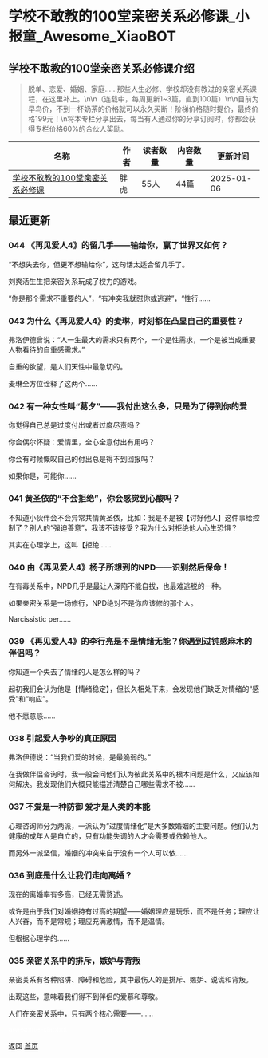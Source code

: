 # 学校不敢教的100堂亲密关系必修课_小报童_Awesome_XiaoBOT

## 学校不敢教的100堂亲密关系必修课介绍
> 脱单、恋爱、婚姻、家庭......那些人生必修、学校却没有教过的亲密关系课程，在这里补上。\n\n（连载中，每周更新1~3篇，直到100篇）\n\n目前为早鸟价，不到一杯奶茶的价格就可以永久买断！阶梯价格随时提价，最终价格199元！\n将本专栏分享出去，每当有人通过你的分享订阅时，你都会获得专栏价格60%的合伙人奖励。  
  


|名称|作者|读者数量|内容数量|更新时间|
|---|---|---|---|---|
|[学校不敢教的100堂亲密关系必修课](https://xiaobot.net/p/xinlipiaoliu?refer=0b133df9-27dc-423b-8101-639049001c13)|胖虎|55人|44篇|2025-01-06|

## 最近更新
### 044 《再见爱人4》的留几手——输给你，赢了世界又如何？

“不想失去你，但更不想输给你”，这句话太适合留几手了。

刘爽活生生把亲密关系玩成了权力的游戏。

“你是那个需求不重要的人”，“有冲突我就怼你或逃避”，“性行......

### 043 为什么《再见爱人4》的麦琳，时刻都在凸显自己的重要性？

弗洛伊德曾说：“人一生最大的需求只有两个，一个是性需求，一个是被当成重要人物看待的自重感需求。”

自重的欲望，是人们天性中最急切的。

麦琳全方位诠释了这两个......

### 042 有一种女性叫“葛夕”——我付出这么多，只是为了得到你的爱

你觉得自己总是过度付出或者过度尽责吗？

你会偶尔怀疑：爱情里，全心全意付出有用吗？

你会有时候慨叹自己的付出总是得不到回报吗？

如果你是，可能你......

### 041 黄圣依的“不会拒绝”，你会感觉到心酸吗？

不知道小伙伴会不会异常共情黄圣依，比如：我是不是被【讨好他人】这件事给控制了？别人的“强迫善意”，我该不该接受？我为什么对拒绝他人心生恐惧？

其实在心理学上，这叫【拒绝......

### 040 由《再见爱人4》杨子所想到的NPD——识别然后保命！

在有毒关系中，NPD几乎是最让人深陷不能自拔，也最难逃脱的一种。

如果亲密关系是一场修行，NPD绝对不是你应该修的那个人。

Narcissistic per......

### 039 《再见爱人4》的李行亮是不是情绪无能？你遇到过钝感麻木的伴侣吗？

你知道一个失去了情绪的人是怎么样的吗？

起初我们会认为他是【情绪稳定】，但长久相处下来，会发现他们缺乏对情绪的“感受”和“响应”。

他不愿意感......

### 038 引起爱人争吵的真正原因

弗洛伊德说：“当我们爱的时候，是最脆弱的。”

在我做伴侣咨询时，我一般会问他们认为彼此关系中的根本问题是什么，又应该如何解决。我发现他们大概只能描述清楚自己哪些需求不被......

### 037 不爱是一种防御 爱才是人类的本能

心理咨询师分为两派，一派认为“过度情绪化”是大多数婚姻的主要问题。他们认为健康的成年人是自立的，只有功能失调的人才会需要或依赖他人。

而另外一派坚信，婚姻的冲突来自于没有一个人可以依......

### 036 到底是什么让我们走向离婚？

现在的离婚率有多高，已经无需赘述。

或许是由于我们对婚姻持有过高的期望——婚姻理应是玩乐，而不是任务；理应让人兴奋，而不是常规；理应充满激情，而不是温情。

但根据心理学的......

### 035 亲密关系中的排斥，嫉妒与背叛

亲密关系有各种陷阱、障碍和危险，其中最伤人的是排斥、嫉妒、说谎和背叛。

出现这些，意味着我们得不到伴侣的爱慕和尊敬。

人们在亲密关系中，只有两个核心需要——......


<a href="https://github.com/Reno9527/awesome-xiaobot" style="color: white; text-decoration: none;">awesome-xiaobot</a>

返回 [首页](../README.md)
